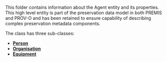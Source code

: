 This folder contains information about the Agent entity and its properties. This high level entity is part of the preservation data model in both PREMIS and PROV-O and has been retained to ensure capability of describing complex preservation metadata components.

The class has three sub-classes:

* **[Person](/jiscresearch/sharedService/tree/master/metadata/properties/Agent/Person)**
* **[Organisation](#/jiscresearch/sharedService/tree/master/metadata/properties/Agent/Organisation)**
* **[Equipment](#/jiscresearch/sharedService/tree/master/metadata/properties/Agent/Equipment)**


